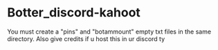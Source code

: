 # Botter_discord-kahoot
You must create a "pins" and "botammount" empty txt files in the same directory.
Also give credits if u host this in ur discord ty 
